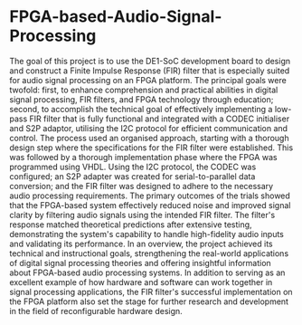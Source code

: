 # FPGA-based-Audio-Signal-Processing

The goal of this project is to use the DE1-SoC development board to design and construct a
Finite Impulse Response (FIR) filter that is especially suited for audio signal processing on an
FPGA platform. The principal goals were twofold: first, to enhance comprehension and
practical abilities in digital signal processing, FIR filters, and FPGA technology through
education; second, to accomplish the technical goal of effectively implementing a low-pass
FIR filter that is fully functional and integrated with a CODEC initialiser and S2P adaptor,
utilising the I2C protocol for efficient communication and control.
The process used an organised approach, starting with a thorough design step where the
specifications for the FIR filter were established. This was followed by a thorough
implementation phase where the FPGA was programmed using VHDL. Using the I2C protocol,
the CODEC was configured; an S2P adapter was created for serial-to-parallel data conversion;
and the FIR filter was designed to adhere to the necessary audio processing requirements.
The primary outcomes of the trials showed that the FPGA-based system effectively reduced
noise and improved signal clarity by filtering audio signals using the intended FIR filter. The
filter's response matched theoretical predictions after extensive testing, demonstrating the
system's capability to handle high-fidelity audio inputs and validating its performance.
In an overview, the project achieved its technical and instructional goals, strengthening the
real-world applications of digital signal processing theories and offering insightful information
about FPGA-based audio processing systems. In addition to serving as an excellent example
of how hardware and software can work together in signal processing applications, the FIR
filter's successful implementation on the FPGA platform also set the stage for further research
and development in the field of reconfigurable hardware design.
